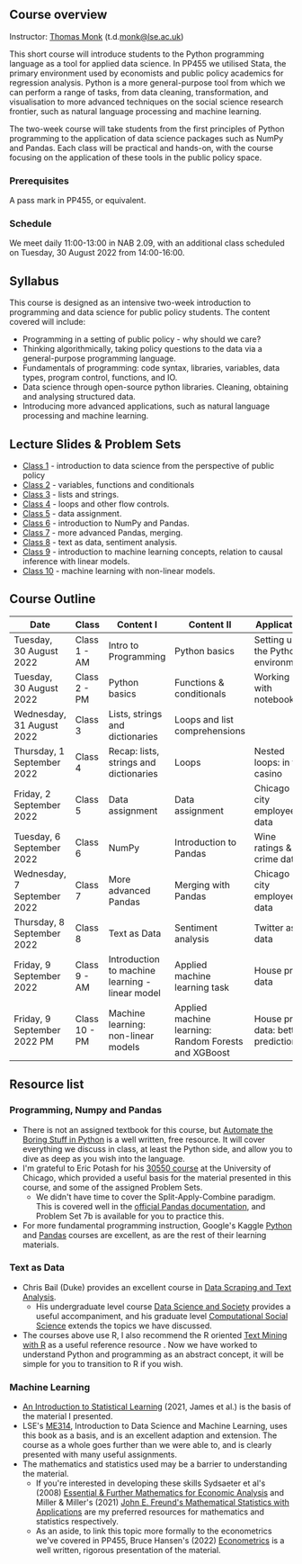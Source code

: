 ## Course overview

Instructor: [Thomas Monk](https://personal.lse.ac.uk/monkt/) (t.d.<span style="display:none">spam</span>monk@lse.ac.uk)
 
This short course will introduce students to the Python programming language as a tool for applied data science. In PP455 we utilised Stata, the primary environment used by economists and public policy academics for regression analysis. Python is a more general-purpose tool from which we can perform a range of tasks, from data cleaning, transformation, and visualisation to more advanced techniques on the social science research frontier, such as natural language processing and machine learning.

The two-week course will take students from the first principles of Python programming to the application of data science packages such as NumPy and Pandas. Each class will be practical and hands-on, with the course focusing on the application of these tools in the public policy space.
 
### Prerequisites 
A pass mark in PP455, or equivalent.

### Schedule 
We meet daily 11:00-13:00 in NAB 2.09, with an additional class scheduled on Tuesday, 30 August 2022 from 14:00-16:00.


## Syllabus
This course is designed as an intensive two-week introduction to programming and data science for public policy students. The content covered will include:

- Programming in a setting of public policy - why should we care?
- Thinking algorithmically, taking policy questions to the data via a general-purpose programming language.
- Fundamentals of programming: code syntax, libraries, variables, data types, program control, functions, and IO.
- Data science through open-source python libraries. Cleaning, obtaining and analysing structured data.
- Introducing more advanced applications, such as natural language processing and machine learning.

## Lecture Slides & Problem Sets
- [Class 1](https://raw.githubusercontent.com/tmonk/dspp/main/Class%201/DSPP___Class_1-3.pdf) - introduction to data science from the perspective of public policy
- [Class 2](https://github.com/tmonk/dspp/tree/main/Class%202) - variables, functions and conditionals
- [Class 3](https://github.com/tmonk/dspp/tree/main/Class%203) - lists and strings.
- [Class 4](https://github.com/tmonk/dspp/tree/main/Class%204) - loops and other flow controls.
- [Class 5](https://github.com/tmonk/dspp/tree/main/Class%205) - data assignment.
- [Class 6](https://github.com/tmonk/dspp/tree/main/Class%206) - introduction to NumPy and Pandas.
- [Class 7](https://github.com/tmonk/dspp/tree/main/Class%207) - more advanced Pandas, merging.
- [Class 8](https://github.com/tmonk/dspp/tree/main/Class%208) - text as data, sentiment analysis.
- [Class 9](https://github.com/tmonk/dspp/tree/main/Class%209%20%26%2010) - introduction to machine learning concepts, relation to causal inference with linear models.
- [Class 10](https://github.com/tmonk/dspp/tree/main/Class%209%20%26%2010) - machine learning with non-linear models.

<!-- IPUMS USA census data 	https://usa.ipums.org/usa/ -->
## Course Outline

| Date                        | Class         | Content I                                       | Content II                                           | Application                           |
| --------------------------- | ------------- | ----------------------------------------------- | ---------------------------------------------------- | ------------------------------------- |
| Tuesday, 30 August 2022     | Class 1 - AM  | Intro to Programming                            | Python basics                                        | Setting up the Python environment     |
| Tuesday, 30 August 2022     | Class 2 - PM  | Python basics                                   | Functions & conditionals                             | Working with notebooks                |
| Wednesday, 31 August 2022   | Class 3       | Lists, strings and dictionaries                 | Loops and list comprehensions                        |                                       |
| Thursday, 1 September 2022  | Class 4       | Recap: lists, strings and dictionaries          | Loops                                                | Nested loops: in the casino           |
| Friday, 2 September 2022    | Class 5       | Data assignment                                 | Data assignment                                      | Chicago city employee data            |
| Tuesday, 6 September 2022   | Class 6       | NumPy                                           | Introduction to Pandas                               | Wine ratings & crime data             |
| Wednesday, 7 September 2022 | Class 7       | More advanced Pandas                            | Merging with Pandas                                  | Chicago city employee data            |
| Thursday, 8 September 2022  | Class 8       | Text as Data                                    | Sentiment analysis                                   | Twitter as data                       |
| Friday, 9 September 2022    | Class 9 - AM  | Introduction to machine learning - linear model | Applied machine learning task                        | House price data                      |
| Friday, 9 September 2022 PM | Class 10 - PM | Machine learning: non-linear models             | Applied machine learning: Random Forests and XGBoost | House price data: better predictions? |


## Resource list

### Programming, Numpy and Pandas
- There is not an assigned textbook for this course, but [Automate the Boring Stuff in Python](https://automatetheboringstuff.com/) is a well written, free resource. It will cover everything we discuss in class, at least the Python side, and allow you to dive as deep as you wish into the language. 
- I'm grateful to Eric Potash for his [30550 course](https://harris-ippp.github.io/) at the University of Chicago, which provided a useful basis for the material presented in this course, and some of the assigned Problem Sets.
  - We didn't have time to cover the Split-Apply-Combine paradigm. This is covered well in the [official Pandas documentation](https://pandas.pydata.org/docs/user_guide/groupby.html), and Problem Set 7b is available for you to practice this.
- For more fundamental programming instruction, Google's Kaggle [Python](https://www.kaggle.com/learn/python) and [Pandas](https://www.kaggle.com/learn/pandas) courses are excellent, as are the rest of their learning materials.

### Text as Data
- Chris Bail (Duke) provides an excellent course in [Data Scraping and Text Analysis](https://cbail.github.io/ids704/Home.html).
  - His undergraduate level course [Data Science and Society](https://dssoc.github.io/schedule/) provides a useful accompaniment, and his graduate level [Computational Social Science](https://cbail.github.io/comp_soc_grad/Home.html) extends the topics we have discussed.
- The courses above use R, I also recommend the R oriented [Text Mining with R](https://www.tidytextmining.com/) as a useful reference resource . Now we have worked to understand Python and programming as an abstract concept, it will be simple for you to transition to R if you wish.

### Machine Learning
- [An Introduction to Statistical Learning](https://www.statlearning.com/) (2021, James et al.) is the basis of the material I presented.
- LSE's [ME314](https://lse-me314.github.io/), Introduction to Data Science and Machine Learning, uses this book as a basis, and is an excellent adaption and extension. The course as a whole goes further than we were able to, and is clearly presented with many useful assignments.
- The mathematics and statistics used may be a barrier to understanding the material.
  - If you're interested in developing these skills Sydsaeter et al's (2008) [Essential & Further Mathematics for Economic Analysis](https://www.pearson.com/en-gb/subject-catalog/p/further-mathematics-for-economic-analysis/P200000005529/9780273713289) and Miller & Miller's (2021) [John E. Freund's Mathematical Statistics with Applications](https://www.pearson.com/en-us/subject-catalog/p/john-e-freund-s-mathematical-statistics-with-applications/P200000006294/9780137547432) are my preferred resources for mathematics and statistics respectively. 
  - As an aside, to link this topic more formally to the econometrics we've covered in PP455, Bruce Hansen's (2022) [Econometrics](https://www.ssc.wisc.edu/~bhansen/econometrics/) is a well written, rigorous presentation of the material.
